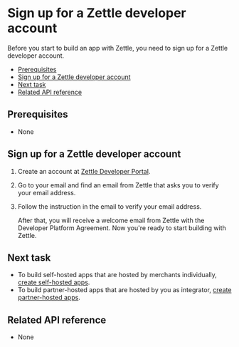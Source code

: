 Sign up for a Zettle developer account
===
Before you start to build an app with Zettle, you need to sign up for a Zettle developer account.

* [Prerequisites](#prerequisites)
* [Sign up for a Zettle developer account](#sign-up-for-a-zettle-developer-account)
* [Next task](#next-task)
* [Related API reference](#related-api-reference)

## Prerequisites
* None

## Sign up for a Zettle developer account

1. Create an account at [Zettle Developer Portal](https://developer.zettle.com/register).
2. Go to your email and find an email from Zettle that asks you to verify your email address.
3. Follow the instruction in the email to verify your email address.
   
   After that, you will receive a welcome email from Zettle with the Developer Platform Agreement. Now you're ready to start building with Zettle.

## Next task
* To build self-hosted apps that are hosted by merchants individually, [create self-hosted apps](../../oauth-api/user-guides/create-an-app/create-a-self-hosted-app).
* To build partner-hosted apps that are hosted by you as integrator, [create partner-hosted apps](../../oauth-api/user-guides/create-an-app/create-a-partner-hosted-app.md).

## Related API reference
* None